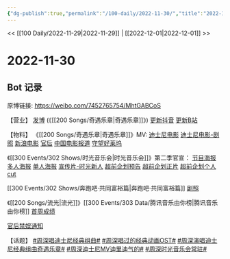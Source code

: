 ```yaml
---
{"dg-publish":true,"permalink":"/100-daily/2022-11-30/","title":"2022-11-30"}
---
```



<< [[100 Daily/2022-11-29\|2022-11-29]] | [[2022-12-01\|2022-12-01]] >>

# 2022-11-30

## Bot 记录

原博链接: https://weibo.com/7452765754/MhtGABCoS

【营业】
[发博](https://weibo.cn/sinaurl?u=http%3A%2F%2Ft.cn%2FA6KtnRGh) (《[[200 Songs/奇遇乐章\|奇遇乐章]]》)
[更新抖音](https://weibo.cn/sinaurl?u=http%3A%2F%2Ft.cn%2FA6KcIgmZ)
[更新B站](https://weibo.cn/sinaurl?u=http%3A%2F%2Ft.cn%2FA6KcIkzh)

【物料】
《[[200 Songs/奇遇乐章\|奇遇乐章]]》MV:
[迪士尼电影](https://weibo.cn/sinaurl?u=http%3A%2F%2Ft.cn%2FA6KtEvYE)
[迪士尼电影-剧照](https://weibo.cn/sinaurl?u=http%3A%2F%2Ft.cn%2FA6KtREHt)
[新浪电影](https://weibo.cn/sinaurl?u=http%3A%2F%2Ft.cn%2FA6KtRilz)
[官后](https://weibo.cn/sinaurl?u=http%3A%2F%2Ft.cn%2FA6KtEsT1)
[中国电影报道](https://weibo.cn/sinaurl?u=http%3A%2F%2Ft.cn%2FA6Kt1H2i)
[守望好莱坞](https://weibo.cn/sinaurl?u=http%3A%2F%2Ft.cn%2FA6KtnPFU)

《[[300 Events/302 Shows/时光音乐会\|时光音乐会]]》第二季官宣：
[节目海报](https://weibo.cn/sinaurl?u=http%3A%2F%2Ft.cn%2FA6Kt1pzy)
[多人海报](https://weibo.cn/sinaurl?u=http%3A%2F%2Ft.cn%2FA6KtBLQ6)
[单人海报](https://weibo.cn/sinaurl?u=http%3A%2F%2Ft.cn%2FA6KtBxoO)
[宣传片-时光新人](https://weibo.cn/sinaurl?u=http%3A%2F%2Ft.cn%2FA6KtrBwb)
[超前企划预告](https://weibo.cn/sinaurl?u=http%3A%2F%2Ft.cn%2FA6KtBkx4)
[超前企划正片](https://weibo.cn/sinaurl?u=http%3A%2F%2Ft.cn%2FA6Ktg6zi)
[超前企划个人cut](https://weibo.cn/sinaurl?u=http%3A%2F%2Ft.cn%2FA6KtslXw)

[[300 Events/302 Shows/奔跑吧·共同富裕篇\|奔跑吧·共同富裕篇]] [剧照](https://weibo.cn/sinaurl?u=http%3A%2F%2Ft.cn%2FA6KtEZ1r)

《[[200 Songs/流光\|流光]]》[[300 Events/303 Data/腾讯音乐由你榜\|腾讯音乐由你榜]] [首周成绩](https://weibo.cn/sinaurl?u=http%3A%2F%2Ft.cn%2FA6KcIwjZ)

[官后禁娱通知](https://weibo.cn/sinaurl?u=http%3A%2F%2Ft.cn%2FA6KchxrW)

【话题】
[#周深唱迪士尼经典组曲#](https://s.weibo.com/weibo?q=%23%E5%91%A8%E6%B7%B1%E5%94%B1%E8%BF%AA%E5%A3%AB%E5%B0%BC%E7%BB%8F%E5%85%B8%E7%BB%84%E6%9B%B2%23)
[#周深唱过的经典动画OST#](https://s.weibo.com/weibo?q=%23%E5%91%A8%E6%B7%B1%E5%94%B1%E8%BF%87%E7%9A%84%E7%BB%8F%E5%85%B8%E5%8A%A8%E7%94%BBOST%23)
[#周深演唱迪士尼经典组曲奇遇乐章#](https://s.weibo.com/weibo?q=%23%E5%91%A8%E6%B7%B1%E6%BC%94%E5%94%B1%E8%BF%AA%E5%A3%AB%E5%B0%BC%E7%BB%8F%E5%85%B8%E7%BB%84%E6%9B%B2%E5%A5%87%E9%81%87%E4%B9%90%E7%AB%A0%23)
[#周深迪士尼MV迪里迪气的#](https://s.weibo.com/weibo?q=%23%E5%91%A8%E6%B7%B1%E8%BF%AA%E5%A3%AB%E5%B0%BCMV%E8%BF%AA%E9%87%8C%E8%BF%AA%E6%B0%94%E7%9A%84%23)
[#周深时光音乐会常驻#](https://s.weibo.com/weibo?q=%23%E5%91%A8%E6%B7%B1%E6%97%B6%E5%85%89%E9%9F%B3%E4%B9%90%E4%BC%9A%E5%B8%B8%E9%A9%BB%23)
